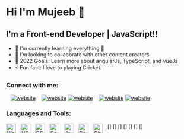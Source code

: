 # Hi I'm Mujeeb 👋

## I'm a Front-end Developer | JavaScript!!

- 🌱 I’m currently learning everything 🤣
- 👯 I’m looking to collaborate with other content creators
- 🥅 2022 Goals: Learn more about angularJs, TypeScript, and vueJs
- ⚡ Fun fact: I love to playing Cricket.

### Connect with me:

&nbsp;&nbsp;
[![website](./img/twitter-dark.svg)](https://twitter.com/mujeeb20010)
&nbsp;&nbsp;
[![website](./img/linkedin-light.svg)](https://www.linkedin.com/in/mujeebansari786/#gh-light-mode-only)
[![website](./img/linkedin-dark.svg)](https://www.linkedin.com/in/mujeebansari786/#gh-dark-mode-only)
&nbsp;&nbsp;
[![website](./img/instagram-light.svg)](https://www.instagram.com/brave_king7/#gh-light-mode-only)
[![website](./img/instagram-dark.svg)](https://www.instagram.com/brave_king7/#gh-dark-mode-only)

### Languages and Tools:

[<img align="left" alt="Visual Studio Code" width="26px" src="https://cdn.jsdelivr.net/gh/devicons/devicon/icons/vscode/vscode-original.svg" style="padding-right:10px;" />]
[<img align="left" alt="HTML5" width="26px" src="https://cdn.jsdelivr.net/gh/devicons/devicon/icons/html5/html5-original.svg" style="padding-right:10px;" />]
[<img align="left" alt="CSS3" width="26px" src="https://cdn.jsdelivr.net/gh/devicons/devicon/icons/css3/css3-original.svg" style="padding-right:10px;" />]
[<img align="left" alt="Sass" width="26px" src="https://cdn.jsdelivr.net/gh/devicons/devicon/icons/sass/sass-original.svg" style="padding-right:10px;" />]
[<img align="left" alt="JavaScript" width="26px" src="https://cdn.jsdelivr.net/gh/devicons/devicon/icons/javascript/javascript-original.svg" style="padding-right:10px;" />]
[<img align="left" alt="React" width="26px" src="https://cdn.jsdelivr.net/gh/devicons/devicon/icons/react/react-original.svg" style="padding-right:10px;" />]
[<img align="left" alt="Git" width="26px" src="https://cdn.jsdelivr.net/gh/devicons/devicon/icons/git/git-original.svg" style="padding-right:10px;" />]
